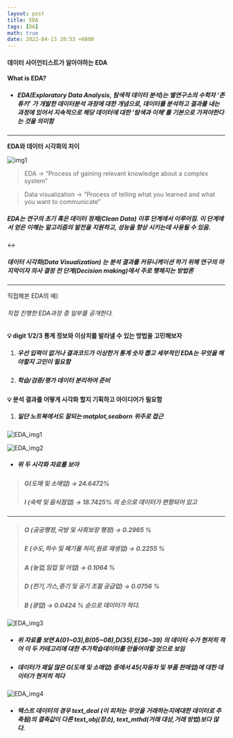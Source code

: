 ```yaml
---
layout: post
title: EDA
tags: [DA]
math: true
date: 2022-04-13 20:53 +0800
---
```


#### 데이터 사이언티스트가 알아야하는 EDA


**What is EDA?**

- ##### EDA(Exploratory Data Analysis, 탐색적 데이터 분석)는 벨연구소의 수학자 ‘존 튜키’ 가 개발한 데이터분석 과정에 대한 개념으로, 데이터를 분석하고 결과를 내는 과정에 있어서 지속적으로 해당 데이터에 대한 ‘탐색과 이해’를 기본으로 가져야한다는 것을 의미함

***


**EDA와 데이터 시각화의 차이**

![img1](https://www.mdpi.com/ijgi/ijgi-06-00368/article_deploy/html/images/ijgi-06-00368-g001-550.jpg)

> EDA → “Process of gaining relevant knowledge about a complex system”

> Data visualization → “Process of telling what you learned and what you want to communicate”


##### EDA는 연구의 초기 혹은 데이터 정제(Clean Data) 이후 단계에서 이루어짐. 이 단계에서 얻은 이해는 알고리즘의 발전을 지원하고, 성능을 향상 시키는데 사용될 수 있음.

↔

##### 데이터 시각화(Data Visualization) 는 분석 결과를 커뮤니케이션 하기 위해 연구의 마지막이자 의사 결정 전 단계(Decision making)에서 주로 행해지는 방법론



*** 

직접해본 EDA의 예)

###### 직접 진행한 EDA과정 중 일부를 공개한다.


#### 💡 digit 1/2/3 통계 정보와 이상치를 발라낼 수 있는 방법을 고민해보자   

1. ##### 우선 입력이 없거나 결과코드가 이상한거 통계 숫자 뽑고 세부적인 EDA는 무엇을 해야할지 고민이 필요함
2. ##### 학습/검증/평가 데이터 분리하여 준비



#### 💡 분석 결과를 어떻게 시각화 할지 기획하고 아이디어가 필요함

1. ##### 일단 노트북에서도 잘되는 matplot,seaborn 위주로 접근


![EDA_img1](https://user-images.githubusercontent.com/117707608/208018037-6ba038c9-c728-46b3-a6ef-dc0e17c6eedc.png)

![EDA_img2](https://user-images.githubusercontent.com/117707608/208018161-66e69031-98dc-420f-8bb0-427a588ace86.png)

- ##### 위 두 시각화 자료를 보아
    
> ##### G(도매 및 소매업) →  24.6472%
> ##### I (숙박 및 음식점업) → 18.7425% 의 순으로 데이터가 편향되어 있고
    
***

> ##### O (공공행정,국방 및 사회보장 행정) →  0.2965 %
> ##### E (수도,하수 및 폐기물 처리,원료 재생업) →  0.2255 %
> #####     A (농업,임업 및 어업) →  0.1064 %
> #####     D (전기,가스,증기 및 공기 조절 공급업) → 0.0756 %
> #####     B (광업) → 0.0424 %  순으로 데이터가 적다.

![EDA_img3](https://user-images.githubusercontent.com/117707608/208018246-2888fc37-e79b-4f30-bcf4-961e6a10568b.png)


- ##### 위 자료를 보면 A(01~03),B(05~08),D(35),E(36~39) 의 데이터 수가 현저히 적어 이 두 카테고리에 대한 추가학습데이터를 만들어야할 것으로 보임
- ##### 데이터가 제일 많은 G(도매 및 소매업) 중에서 45(자동차 및 부품 판매업)에 대한 데이터가 현저히 적다


![EDA_img4](https://user-images.githubusercontent.com/117707608/208018315-244301cd-ce4a-4fc0-bb29-bc81367440b9.png)


- ##### 텍스트 데이터의 경우 text_deal (이 피처는 무엇을 거래하는지에대한 데이터로 추측됨)의 결측값이 다른 text_obj(장소), text_mthd(거래 대상,거래 방법)보다 많다.


